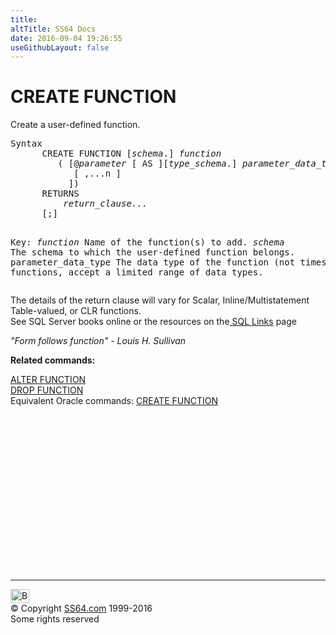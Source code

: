 ```yaml
---
title:
altTitle: SS64 Docs
date: 2016-09-04 19:26:55
useGithubLayout: false
---
```

<!-- #BeginLibraryItem "/Library/head_sql.lbi" --><!-- #EndLibraryItem --><h1>CREATE FUNCTION</h1>
<p>Create a user-defined function.</p>
<pre>Syntax
      CREATE FUNCTION [<i>schema</i>.] <i>function
         </i>( [@<i>parameter</i> [ AS ][<i>type_schema</i>.] <i>parameter_data_type</i>  [= default ]
            [ ,...n ]
           ])
      RETURNS
          <i>r</i><i>eturn_clause...
      </i>[;]


Key:
    <i>function</i>            Name of the function(s) to add.
    <i>schema</i>              The schema to which the user-defined function belongs.
    parameter_data_type The data type of the function (not timestamp) 
                        CLR functions, accept a limited range of data types.</pre> 
<p>The details of the return clause will vary for Scalar, Inline/Multistatement Table-valued,  or CLR functions.<br>
See SQL Server books online or the resources on the<a href="../links/sql.html"> SQL Links</a> page </p>
<p class="quote"><i>"Form follows function" - Louis H. Sullivan </i></p>
<p><b>Related commands:</b></p>
<p>  <a href="function_a.html">ALTER FUNCTION</a><br>
  <a href="function_d.html">DROP FUNCTION</a>  <br>
Equivalent Oracle commands:  <a href="../ora/function_c.html">CREATE FUNCTION </a></p><!-- #BeginLibraryItem "/Library/foot_sql.lbi" --><p>
<!-- ss64-sql -->
<ins class="adsbygoogle" style="display:inline-block;width:300px;height:250px" data-ad-client="ca-pub-6140977852749469" data-ad-slot="6953563613"></ins>
<script>
(adsbygoogle = window.adsbygoogle || []).push({});
</script></p>
<hr>
<div id="bl" class="footer"><a href="function_c.html#"><img src="../images/top.png" width="30" height="22" alt="Back to the Top"></a></div>
<div id="br" class="footer, tagline">© Copyright <a href="http://ss64.com/">SS64.com</a> 1999-2016<br>
Some rights reserved</div><!-- #EndLibraryItem -->


